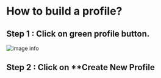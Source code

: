 # How to build a profile?

## Step 1 : Click on green profile button.
![image info](../../../static/img/profiles/step1.jpg)

## Step 2 : Click on **Create New Profile